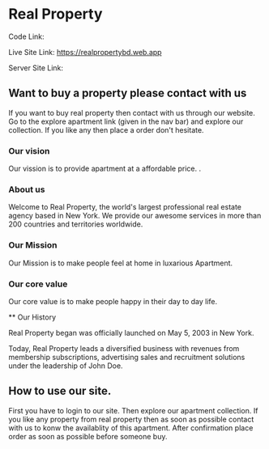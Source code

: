 # Real Property

Code Link: 

Live Site Link: https://realpropertybd.web.app

Server Site Link:

## Want to buy a property please contact with us

If you want to buy real property then contact with us through our website. Go to the explore apartment link (given in the nav bar) and explore our collection. If you like any then place a order don't hesitate.

### Our vision

Our vission is to provide apartment at a affordable price.
.

### About us

Welcome to Real Property, the world's largest professional real estate agency based in New York. We provide our awesome services in more than 200 countries and territories worldwide.


### Our Mission

Our Mission is to make people feel at home in luxarious Apartment.


### Our core value

Our core value is to make people happy in their day to day life.



** Our History

Real Property began was officially launched on May 5, 2003 in New York.

Today, Real Property leads a diversified business with revenues from membership subscriptions, advertising sales and recruitment solutions under the leadership of John Doe.


## How to use our site.

First you have to login to our site. Then explore our apartment collection. If you like any property from real property then as soon as possible contact with us to konw the availablity of this apartment. After confirmation place order as soon as possible before someone buy.

